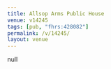 ```yaml
---
title: Allsop Arms Public House
venue: v14245
tags: [pub, "fhrs:428082"]
permalink: /v/14245/
layout: venue
---
```

null